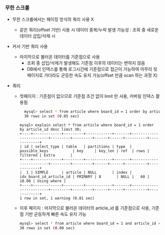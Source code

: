 ### 무한 스크롤

- 무한 스크롤에서는 페이징 방식의 쿼리 사용 X
  - 같은 쿼리(offset 기반) 사용 시 데이터 중복/누락 발생 가능성 : 조회 중 새로운 데이터 삽입/삭제 시
  
- 커서 기반 쿼리 사용
  - 마지막으로 불러온 데이터를 기준점으로 사용
    - 조회 중 삽입/삭제가 발생해도 기준점 이후의 데이터는 변하지 않음
    - DB에서 인덱스를 통해 로그시간에 기준점으로 접근이 가능하여 아무리 뒷페이지로 가더라도 균등한 속도 유지 가능(offset 만큼 scan 하는 과정 X)
- 쿼리
  - 첫페이지 : 기준점이 없으므로 기준점 조건 없이 limit 만 사용, 커버링 인덱스 활용됨
    ```bash
      mysql> select * from article where board_id = 1 order by article_id limit 30;
      30 rows in set (0.05 sec)
    ```
    ```
    mysql> explain select * from article where board_id = 1 order by article_id desc limit 30;
    +----+-------------+---------+------------+-------+-------------------------+---------+---------+------+------+----------+-------------+
    | id | select_type | table   | partitions | type  | possible_keys           | key     | key_len | ref  | rows | filtered | Extra       |
    +----+-------------+---------+------------+-------+-------------------------+---------+---------+------+------+----------+-------------+
    |  1 | SIMPLE      | article | NULL       | index | idx_board_id_article_id | PRIMARY | 8       | NULL |   60 |    10.00 | Using where |
    +----+-------------+---------+------------+-------+-------------------------+---------+---------+------+------+----------+-------------+
    1 row in set, 1 warning (0.01 sec)
    ```
  - 이후 페이지 : 마지막으로 불러온 데이터의 article_id 를 기준점으로 사용, 기준점 기반 균등하게 빠른 속도 유지 가능
    ```bash
    mysql> select * from article where board_id = 1 and article_id < 216890211397218358 order by article_id desc limit 30;
    30 rows in set (0.00 sec)
    ```